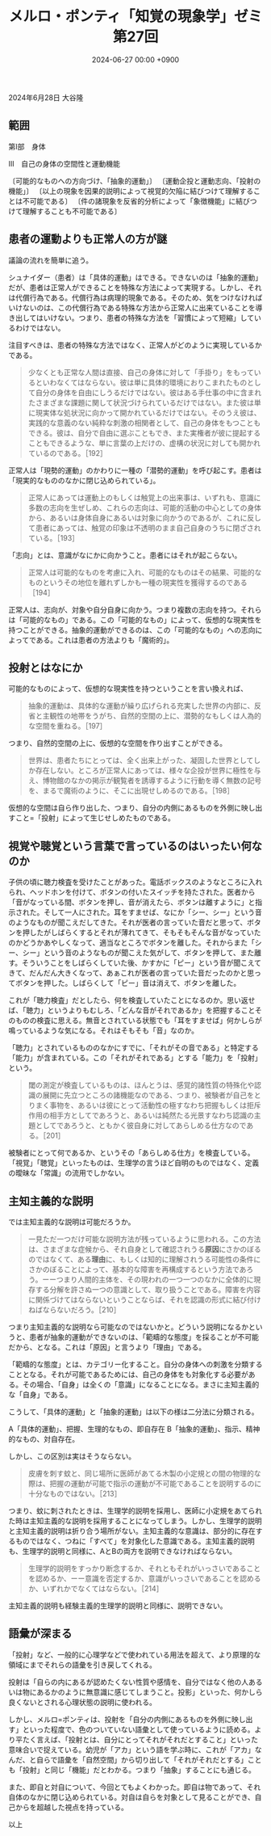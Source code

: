 ﻿---
layout: post
title: "メルロ・ポンティ「知覚の現象学」ゼミ 第27回"
date: 2024-06-27 00:00 +0900
categories: merleau-ponty
---
2024年6月28日 大谷隆

## 範囲

第Ⅰ部　身体

Ⅲ　自己の身体の空間性と運動機能

〔可能的なものへの方向づけ、「抽象的運動」〕
〔運動企投と運動志向、「投射の機能」〕
〔以上の現象を因果的説明によって視覚的欠陥に結びつけて理解することは不可能である〕
〔件の諸現象を反省的分析によって「象徴機能」に結びつけて理解することも不可能である〕

## 患者の運動よりも正常人の方が謎

議論の流れを簡単に追う。

シュナイダー（患者）は「具体的運動」はできる。できないのは「抽象的運動」だが、患者は正常人ができることを特殊な方法によって実現する。しかし、それは代償行為である。代償行為は病理的現象である。そのため、気をつけなければいけないのは、この代償行為である特殊な方法から正常人に出来ていることを導き出してはいけない。つまり、患者の特殊な方法を「習慣によって短縮」しているわけではない。

注目すべきは、患者の特殊な方法ではなく、正常人がどのように実現しているかである。

> 少なくとも正常な人間は直接、自己の身体に対して「手掛り」をもっているといわなくてはならない。彼は単に具体的環境におりこまれたものとして自分の身体を自由にしうるだけではない。彼はある手仕事の中に含まれたさまざまな課題に関して状況づけられているだけではない。また彼は単に現実体な処状況に向かって開かれているだけではない。そのうえ彼は、実践的な意義のない純粋な刺激の相関者として、自己の身体をもつこともできる。彼は、自分で自由に選ぶこともでき、また実権者が彼に提起することもできるような、単に言葉の上だけの、虚構の状況に対しても開かれているのである。［192］

正常人は「現勢的運動」のかわりに一種の「潜勢的運動」を呼び起こす。患者は「現実的なもののなかに閉じ込められている」。

> 正常人にあっては運動上のもしくは触覚上の出来事は、いずれも、意識に多数の志向を生ぜしめ、これらの志向は、可能的活動の中心としての身体から、あるいは身体自身にあるいは対象に向かうのであるが、これに反して患者にあっては、触覚の印象は不透明のまま自己自身のうちに閉ざされている。［193］

「志向」とは、意識がなにかに向かうこと。患者にはそれが起こらない。

> 正常人は可能的なものを考慮に入れ、可能的なものはその結果、可能的なものというその地位を離れずしかも一種の現実性を獲得するのである［194］

正常人は、志向が、対象や自分自身に向かう。つまり複数の志向を持つ。それらは「可能的なもの」である。この「可能的なもの」によって、仮想的な現実性を持つことができる。抽象的運動ができるのは、この「可能的なもの」への志向によってである。これは患者の方法よりも「魔術的」。

## 投射とはなにか

可能的なものによって、仮想的な現実性を持つということを言い換えれば、

> 抽象的運動は、具体的な運動が繰り広げられる充実した世界の内部に、反省と主観性の地帯をうがち、自然的空間の上に、潜勢的なもしくは人為的な空間を重ねる。［197］

つまり、自然的空間の上に、仮想的な空間を作り出すことができる。

> 世界は、患者たちにとっては、全く出来上がった、凝固した世界としてしか存在しない。ところが正常人にあっては、様々な企投が世界に極性を与え、博物館のなかの掲示が観覧者を誘導するように行動を導く無数の記号を、まるで魔術のように、そこに出現せしめるのである。［198］

仮想的な空間は自ら作り出した、つまり、自分の内側にあるものを外側に映し出すこと=「投射」によって生じせしめたものである。

## 視覚や聴覚という言葉で言っているのはいったい何なのか

子供の頃に聴力検査を受けたことがあった。電話ボックスのようなところに入れられ、ヘッドホンを付けて、ボタンの付いたスイッチを持たされた。医者から「音がなっている間、ボタンを押し、音が消えたら、ボタンは離すように」と指示された。そして一人にされた。耳をすませば、なにか「シー、シー」という音のようなものが聞こえだしてきた。それが医者の言っていた音だと思って、ボタンを押したがしばらくするとそれが薄れてきて、そもそもそんな音がなっていたのかどうかあやしくなって、適当なところでボタンを離した。それからまた「シー、シー」という音のようなものが聞こえた気がして、ボタンを押して、また離す。そういうことをしばらくしていた後、かすかに「ピー」という音が聞こえてきて、だんだん大きくなって、あぁこれが医者の言っていた音だったのかと思ってボタンを押した。しばらくして「ピー」音は消えて、ボタンを離した。

これが「聴力検査」だとしたら、何を検査していたことになるのか。思い返せば、「聴力」というよりもむしろ、「どんな音がそれであるか」を把握することそのものの検査に思える。無音とされている状態でも「耳をすませば」何かしらが鳴っているような気になる。それはそもそも「音」なのか。

「聴力」とされているもののなかにすでに、「それがその音である」と特定する「能力」が含まれている。この「それがそれである」とする「能力」を「投射」という。

> 閾の測定が検査しているものは、ほんとうは、感覚的諸性質の特殊化や認識の展開に先立つところの諸機能なのである、つまり、被験者が自己をとりまく事物を、あるいは彼にとって活動性の極すなわち把握もしくは拒斥作用の相手方としてであろうと、あるいは純然たる光景すなわち認識の主題としてであろうと、ともかく彼自身に対してあらしめる仕方なのである。［201］

被験者にとって何であるか、というその「あらしめる仕方」を検査している。「視覚」「聴覚」といったものは、生理学の言うほど自明のものではなく、定義の曖昧な「常識」の流用でしかない。

## 主知主義的な説明

では主知主義的な説明は可能だろうか。

> 一見ただ一つだけ可能な説明方法が残っているように思われる。この方法は、さまざまな症候から、それ自身として確認されうる**原因**にさかのぼるのではなくて、ある**理由**に、もしくは知的に理解されうる可能性の条件にさかのぼることによって、基本的な障害を再構成するという方法であろう。ーーつまり人間的主体を、その現われの一つ一つのなかに全体的に現存する分解を許さぬ一つの意識として、取り扱うことである。障害を内容に関係づけてはならないということならば、それを認識の形式に結び付けねばならないだろう。［210］

つまり主知主義的な説明なら可能なのではないかと。どういう説明になるかというと、患者が抽象的運動ができないのは、「範疇的な態度」を採ることが不可能だから、となる。これは「原因」と言うより「理由」である。

「範疇的な態度」とは、カテゴリー化すること。自分の身体への刺激を分類することとなる。それが可能であるためには、自己の身体をも対象化する必要がある。その場合、「自身」は全くの「意識」になることになる。まさに主知主義的な「自身」である。

こうして、「具体的運動」と「抽象的運動」は以下の様は二分法に分類される。

A「具体的運動」、把握、生理的なもの、即自存在
B「抽象的運動」、指示、精神的なもの、対自存在。

しかし、この区別は実はそうならない。

> 皮膚を刺す蚊と、同じ場所に医師があてる木製の小定規との間の物理的な際は、把握の運動が可能で指示の運動が不可能であることを説明するのに十分なものではない。［213］

つまり、蚊に刺されたときは、生理学的説明を採用し、医師に小定規をあてられた時は主知主義的な説明を採用することになってしまう。しかし、生理学的説明と主知主義的説明は折り合う場所がない。主知主義的な意識は、部分的に存在するものではなく、つねに「すべて」を対象化した意識である。主知主義的説明も、生理学的説明と同様に、AとBの両方を説明できなければならない。

> 生理学的説明をすっかり断念するか、それともそれがいっさいであることを認めるか、ーー意識を否定するか、意識がいっさいであることを認めるか、いずれかでなくてはならない。［214］

主知主義的説明も経験主義的生理学的説明と同様に、説明できない。

## 語彙が深まる

「投射」など、一般的に心理学などで使われている用法を超えて、より原理的な領域にまでそれらの語彙を引き戻してくれる。

投射は「自らの内にあるが認めたくない性質や感情を、自分ではなく他の人あるいは物にあるかのように無意識に感じてしまうこと。投影」といった、何かしら良くないとされる心理状態の説明に使われる。

しかし、メルロ=ポンティは、投射を「自分の内側にあるものを外側に映し出す」といった程度で、色のついていない語彙として使っているように読める。より平たく言えば、「投射とは、自分にとってそれがそれだとすること」といった意味合いで捉えている。幼児が「アカ」という語を学ぶ時に、これが「アカ」なんだ、と自らで語彙を「自然空間」から切り出して「それがそれだとする」ことも「投射」と同じ「機能」だとわかる。つまり「抽象」することにも通じる。

また、即自と対自について、今回とてもよくわかった。即自は物であって、それ自体のなかに閉じ込められている。対自は自らを対象として見ることができ、自己からを超越した視点を持っている。

以上
